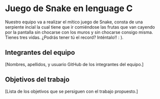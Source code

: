 # Juego de Snake en lenguage C

Nuestro equipo va a realizar el mítico juego de Snake, consta de una serpiente incial la cual tiene que ir comiéndose las frutas que van cayendo por la pantalla sin chocarse con los muros y sin chocarse consigo misma. Tienes tres vidas. ¿Podrás tener tú el record? Inténtalo!! : ).

## Integrantes del equipo

[Nombres, apellidos, y usuario GitHub de los integrantes del equipo.]

## Objetivos del trabajo

[Lista de los objetivos que se persiguen con el trabajo propuesto.]
